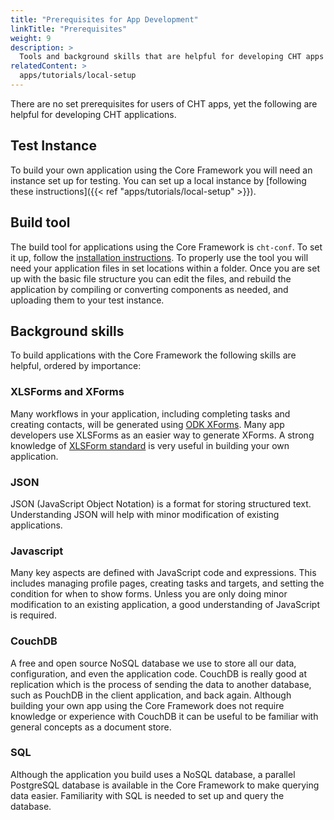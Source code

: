 ```yaml
---
title: "Prerequisites for App Development"
linkTitle: "Prerequisites"
weight: 9
description: >
  Tools and background skills that are helpful for developing CHT apps
relatedContent: > 
  apps/tutorials/local-setup
---
```

There are no set prerequisites for users of CHT apps, yet the following are helpful for developing CHT applications.

## Test Instance
To build your own application using the Core Framework you will need an instance set up for testing. You can set up a local instance by [following these instructions]({{< ref "apps/tutorials/local-setup" >}}).

## Build tool
The build tool for applications using the Core Framework is `cht-conf`. To set it up, follow the [installation instructions](https://github.com/medic/cht-conf/blob/master/README.md). To properly use the tool you will need your application files in set locations within a folder. Once you are set up with the basic file structure you can edit the files, and rebuild the application by compiling or converting components as needed, and uploading them to your test instance.

## Background skills
To build applications with the Core Framework the following skills are helpful, ordered by importance:

### XLSForms and XForms
Many workflows in your application, including completing tasks and creating contacts, will be generated using [ODK XForms](https://opendatakit.github.io/xforms-spec/). Many app developers use XLSForms as an easier way to generate XForms. A strong knowledge of [XLSForm standard](http://xlsform.org/) is very useful in building your own application.

### JSON
JSON (JavaScript Object Notation) is a format for storing structured text. Understanding JSON will help with minor modification of existing applications.

### Javascript
Many key aspects are defined with JavaScript code and expressions. This includes managing profile pages, creating tasks and targets, and setting the condition for when to show forms. Unless you are only doing minor modification to an existing application, a good understanding of JavaScript is required.

### CouchDB
A free and open source NoSQL database we use to store all our data, configuration, and even the application code. CouchDB is really good at replication which is the process of sending the data to another database, such as PouchDB in the client application, and back again. Although building your own app using the Core Framework does not require knowledge or experience with CouchDB it can be useful to be familiar with general concepts as a document store.

### SQL
Although the application you build uses a NoSQL database, a parallel PostgreSQL database is available in the Core Framework to make querying data easier. Familiarity with SQL is needed to set up and query the database.
